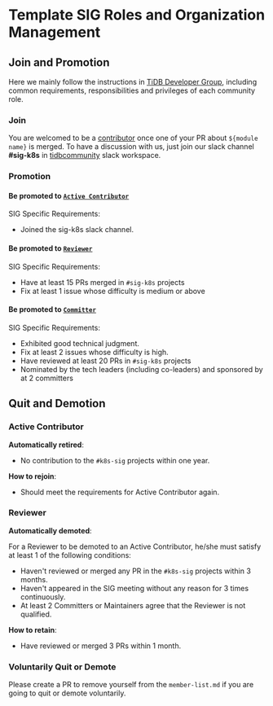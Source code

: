 # Template SIG Roles and Organization Management

<!--
Outline the organism specific to this SIG, as well as those that differ from [SIG Governance](sig-governance.md)
-->

## Join and Promotion

Here we mainly follow the instructions in [TiDB Developer Group](../../architecture/README.md#tidb-developer-group), including common requirements, responsibilities and privileges of each community role.

### Join

You are welcomed to be a [contributor](../../architecture/README.md#contributor) once one of your PR about `${module name}` is merged.
To have a discussion with us, just join our slack channel **#sig-k8s** in [tidbcommunity](https://pingcap.com/tidbslack) slack workspace.

### Promotion

#### Be promoted to [`Active Contributor`](../../architecture/README.md#active-contributor)

SIG Specific Requirements:

* Joined the sig-k8s slack channel.

#### Be promoted to [`Reviewer`](../../architecture/README.md#reviewer)

SIG Specific Requirements:

* Have at least 15 PRs merged in `#sig-k8s` projects
* Fix at least 1 issue whose difficulty is medium or above

#### Be promoted to [`Committer`](../../architecture/README.md#committer)

SIG Specific Requirements:

* Exhibited good technical judgment.
* Fix at least 2 issues whose difficulty is high.
* Have reviewed at least 20 PRs in `#sig-k8s` projects
* Nominated by the tech leaders (including co-leaders) and sponsored by at 2 committers

## Quit and Demotion

### Active Contributor

**Automatically retired**:

* No contribution to the `#k8s-sig` projects within one year.

**How to rejoin**:

* Should meet the requirements for Active Contributor again.

### Reviewer

**Automatically demoted**:

For a Reviewer to be demoted to an Active Contributor, he/she must satisfy at
least 1 of the following conditions:

* Haven't reviewed or merged any PR in the `#k8s-sig` projects within 3 months.
* Haven't appeared in the SIG meeting without any reason for 3 times continuously.
* At least 2 Committers or Maintainers agree that the Reviewer is not qualified.

**How to retain**:

* Have reviewed or merged 3 PRs within 1 month.

### Voluntarily Quit or Demote

Please create a PR to remove yourself from the `member-list.md` if you are
going to quit or demote voluntarily.
